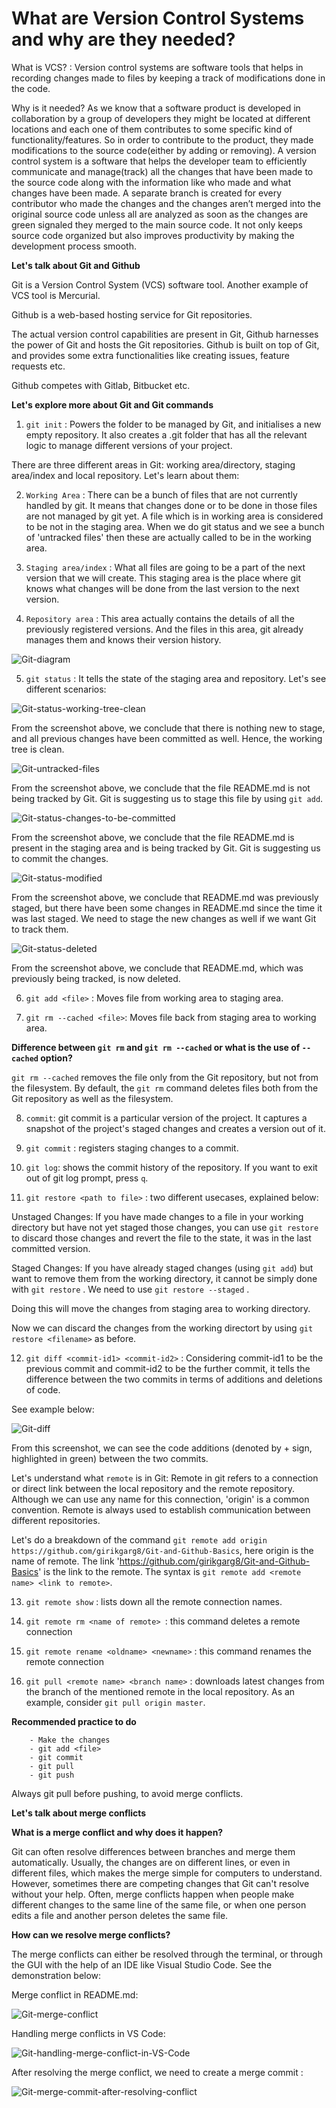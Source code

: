 # What are Version Control Systems and why are they needed? #

What is VCS? : Version control systems are software tools that helps in recording changes made to files by keeping a track of modifications done in the code. 

Why is it needed? As we know that a software product is developed in collaboration by a group of developers they might be located at different locations and each one of them contributes to some specific kind of functionality/features. So in order to contribute to the product, they made modifications to the source code(either by adding or removing). A version control system is a software that helps the developer team to efficiently communicate and manage(track) all the changes that have been made to the source code along with the information like who made and what changes have been made. A separate branch is created for every contributor who made the changes and the changes aren’t merged into the original source code unless all are analyzed as soon as the changes are green signaled they merged to the main source code. It not only keeps source code organized but also improves productivity by making the development process smooth.

**Let's talk about Git and Github**

Git is a Version Control System (VCS) software tool. Another example of VCS tool is Mercurial.

Github is a web-based hosting service for Git repositories.

The actual version control capabilities are present in Git, Github harnesses the power of Git and hosts the Git repositories. Github is built on top of Git, and provides some extra functionalities like creating issues, feature requests etc.

Github competes with Gitlab, Bitbucket etc.

**Let's explore more about Git and Git commands**

1. `git init` : Powers the folder to be managed by Git, and initialises a new empty repository. It also creates a .git folder that has all the relevant logic to manage different versions of your project.

There are three different areas in Git: working area/directory, staging area/index and local repository. Let's learn about them:

2. `Working Area` : There can be a bunch of files that are not currently handled by git. It means that changes done or to be done in those files are not managed by git yet. A file which is in working area is considered to be not in the staging area. When we do git status and we see a bunch of 'untracked files' then these are actually called to be in the working area.

3. `Staging area/index` : What all files are going to be a part of the next version that we will create. This staging area is the place where git knows what changes will be done from the last version to the next version.

4. `Repository area` : This area actually contains the details of all the previously registered versions. And the files in this area, git already manages them and knows their version history.

![Git-diagram](./Git-diagram.png)

5. `git status` : It tells the state of the staging area and repository. Let's see different scenarios:

![Git-status-working-tree-clean](./Git-status-working-tree-clean.png)

From the screenshot above, we conclude that there is nothing new to stage, and all previous changes have been committed as well. Hence, the working tree is clean.

![Git-untracked-files](./Git-untracked-files.png)

From the screenshot above, we conclude that the file README.md is not being tracked by Git. Git is suggesting us to stage this file by using `git add`.

![Git-status-changes-to-be-committed](./Git-status-changes-to-be-committed.png)

From the screenshot above, we conclude that the file README.md is present in the staging area and is being tracked by Git. Git is suggesting us to commit the changes.

![Git-status-modified](./Git-status-modified.png)

From the screenshot above, we conclude that README.md was previously staged, but there have been some changes in README.md since the time it was last staged. We need to stage the new changes as well if we want Git to track them.

![Git-status-deleted](./Git-status-deleted.png)

From the screenshot above, we conclude that README.md, which was previously being tracked, is now deleted.

6. `git add <file>` : Moves file from working area to staging area.

7. `git rm --cached <file>`: Moves file back from staging area to working area.

**Difference between `git rm` and `git rm --cached` or what is the use of `--cached` option?** 

`git rm --cached` removes the file only from the Git repository, but not from the filesystem. By default, the `git rm` command deletes files both from the Git repository as well as the filesystem.

8. `commit`: git commit is a particular version of the project. It captures a snapshot of the project's staged changes and creates a version out of it.

9. `git commit` : registers staging changes to a commit. 

10. `git log`: shows the commit history of the repository. If you want to exit out of git log prompt, press `q`.

11. `git restore <path to file>` : two different usecases, explained below:

Unstaged Changes: If you have made changes to a file in your working directory but have not yet staged those changes, you can use `git restore` to discard those changes and revert the file to the state, it was in the last committed version.

Staged Changes: If you have already staged changes (using `git add`) but want to remove them from the working directory, it cannot be simply done with `git restore` . We need to use `git restore --staged` .

Doing this will move the changes from staging area to working directory.

Now we can discard the changes from the working directort by using `git restore <filename>` as before.

12. `git diff <commit-id1> <commit-id2>` : Considering commit-id1 to be the previous commit and commit-id2 to be the further commit, it tells the difference between the two commits in terms of additions and deletions of code.

See example below:

![Git-diff](./Git-diff.png)

From this screenshot, we can see the code additions (denoted by + sign, highlighted in green) between the two commits.

Let's understand what `remote` is in Git: Remote in git refers to a connection or direct link between the local repository and the remote repository. Although we can use any name for this connection, 'origin' is a common convention. Remote is always used to establish communication between different repositories.

Let's do a breakdown of the command `git remote add origin https://github.com/girikgarg8/Git-and-Github-Basics`, here origin is the name of remote. The link 'https://github.com/girikgarg8/Git-and-Github-Basics' is the link to the remote.  The syntax is `git remote add <remote name> <link to remote>`.

13. `git remote show` : lists down all the remote connection names.

14. `git remote rm <name of remote> `: this command deletes a remote connection

15. `git remote rename <oldname> <newname>`  : this command renames the remote connection

16. `git pull <remote name> <branch name>` : downloads latest changes from the branch of the mentioned remote in the local repository. As an example, consider `git pull origin master`. 

**Recommended practice to do**

```
    - Make the changes
    - git add <file>
    - git commit
    - git pull
    - git push
```

Always git pull before pushing, to avoid merge conflicts.

**Let's talk about merge conflicts**

**What is a merge conflict and why does it happen?**

Git can often resolve differences between branches and merge them automatically. Usually, the changes are on different lines, or even in different files, which makes the merge simple for computers to understand. However, sometimes there are competing changes that Git can't resolve without your help. Often, merge conflicts happen when people make different changes to the same line of the same file, or when one person edits a file and another person deletes the same file.

**How can we resolve merge conflicts?**

The merge conflicts can either be resolved through the terminal, or through the GUI with the help of an IDE like Visual Studio Code. See the demonstration below: 

Merge conflict in README.md:

![Git-merge-conflict](./Git-merge-conflict.png)

Handling merge conflicts in VS Code:

![Git-handling-merge-conflict-in-VS-Code](./Git-handling-merge-conflict-in-VS-Code.png)

After resolving the merge conflict, we need to create a merge commit :

![Git-merge-commit-after-resolving-conflict](./Git-merge-commit-after-resolving-conflict.png)